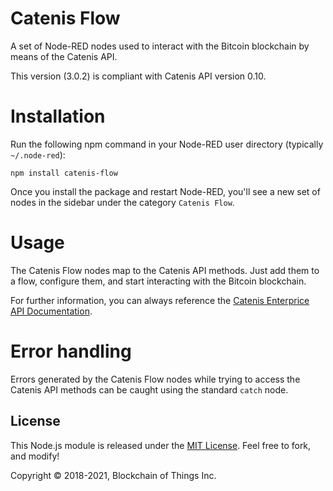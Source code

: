 # Catenis Flow

A set of Node-RED nodes used to interact with the Bitcoin blockchain by means of the Catenis API.

This version (3.0.2) is compliant with Catenis API version 0.10.

# Installation

Run the following npm command in your Node-RED user directory (typically `~/.node-red`):

```shell
npm install catenis-flow
```

Once you install the package and restart Node-RED, you'll see a new set of nodes in the sidebar under the category `Catenis Flow`.

# Usage

The Catenis Flow nodes map to the Catenis API methods. Just add them to a flow, configure them, and start interacting with the Bitcoin blockchain.

For further information, you can always reference the [Catenis Enterprice API Documentation](https://catenis.com/docs/api).

# Error handling

Errors generated by the Catenis Flow nodes while trying to access the Catenis API methods can be caught using the standard `catch` node.

## License

This Node.js module is released under the [MIT License](LICENSE). Feel free to fork, and modify!

Copyright © 2018-2021, Blockchain of Things Inc.
